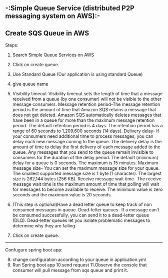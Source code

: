 -:Simple Queue Service (distributed P2P messaging system on AWS):-
----------------------------
Create SQS Queue in AWS
----------------------------
Steps:
1. Search Simple Queue Services on AWS
2. Click on create queue.
3. Use Standard Queue (Our application is using standard Queue)
4. give queue name
5. Visibility timeout-Visibility timeout sets the length of time that a message received from a queue (by one consumer)
                      will not be visible to the other message consumers.
   Message retention period-The message retention period is the amount of time that Amazon SQS retains a message that 
                      does not get deleted. Amazon SQS automatically deletes messages that have been in a queue for more 
                      than the maximum message retention period. The default retention period is 4 days. The retention
                      period has a range of 60 seconds to 1,209,600 seconds (14 days).
   Delivery delay- If your consumers need additional time to process messages, you can delay each new message coming to the queue. 
                      The delivery delay is the amount of time to delay the first delivery of each message added to the queue. 
                      Any messages that you send to the queue remain invisible to consumers for the duration of the delay period. 
                      The default (minimum) delay for a queue is 0 seconds. The maximum is 15 minutes.
   Maximum message size- You can set the maximum message size for your queue. The smallest supported message size is 1 byte (1 character).
                      The largest size is 262,144 bytes (256 KB).
   Receive message wait time- The receive message wait time is the maximum amount of time that polling will wait for messages to become available to receive. 
                      The minimum value is zero seconds and the maximum value is 20 seconds.
  
6. (This step is optional)Have a dead letter queue to keep track of non consumed messages in queue.
   Dead-letter queues- If a message can't be consumed successfully, you can send it to a dead-letter queue (DLQ). Dead-letter queues let you isolate problematic messages to determine why they are failing.   
7. Click on create queue.


------------------------------
Confugure spring boot app:

8. change configuration according to your queue in application.yml
9. Run Spring boot app
10.send request
11.Observe the console that consumer will pull message from sqs queue and print it.
